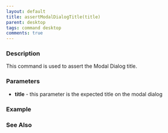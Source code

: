 ```yaml
---
layout: default
title: assertModalDialogTitle(title)
parent: desktop
tags: command desktop
comments: true
---
```


### Description

This command is used to assert the Modal Dialog title.

### Parameters

- **title** -  this parameter is the expected title on the modal dialog

### Example


### See Also